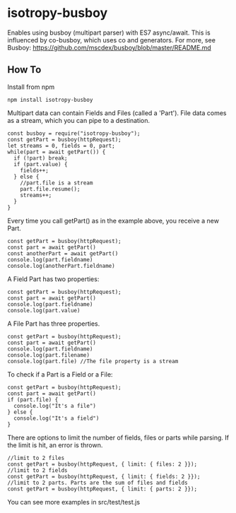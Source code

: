 # isotropy-busboy
Enables using busboy (multipart parser) with ES7 async/await. This is influenced by co-busboy, which uses co and generators.
For more, see Busboy: https://github.com/mscdex/busboy/blob/master/README.md

## How To

Install from npm
```
npm install isotropy-busboy
```

Multipart data can contain Fields and Files (called a 'Part').
File data comes as a stream, which you can pipe to a destination.

```
const busboy = require("isotropy-busboy");
const getPart = busboy(httpRequest);
let streams = 0, fields = 0, part;
while(part = await getPart()) {
  if (!part) break;
  if (part.value) {
    fields++;
  } else {
    //part.file is a stream
    part.file.resume();
    streams++;
  }
}
```

Every time you call getPart() as in the example above, you receive a new Part.
```
const getPart = busboy(httpRequest);
const part = await getPart()
const anotherPart = await getPart()
console.log(part.fieldname)
console.log(anotherPart.fieldname)
```

A Field Part has two properties:
```
const getPart = busboy(httpRequest);
const part = await getPart()
console.log(part.fieldname)
console.log(part.value)
```

A File Part has three properties.
```
const getPart = busboy(httpRequest);
const part = await getPart()
console.log(part.fieldname)
console.log(part.filename)
console.log(part.file) //The file property is a stream
```

To check if a Part is a Field or a File:
```
const getPart = busboy(httpRequest);
const part = await getPart()
if (part.file) {
  console.log("It's a file")
} else {
  console.log("It's a field")
}
```

There are options to limit the number of fields, files or parts while parsing.
If the limit is hit, an error is thrown.
```
//limit to 2 files
const getPart = busboy(httpRequest, { limit: { files: 2 }});
//limit to 2 fields
const getPart = busboy(httpRequest, { limit: { fields: 2 }});
//limit to 2 parts. Parts are the sum of files and fields
const getPart = busboy(httpRequest, { limit: { parts: 2 }});
```

You can see more examples in src/test/test.js
